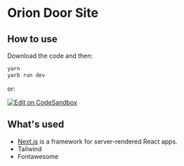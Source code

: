 # Orion Door Site

## How to use

Download the code and then:

```sh
yarn
yarb run dev
```

or:

[![Edit on CodeSandbox](https://codesandbox.io/static/img/play-codesandbox.svg)](https://codesandbox.io/s/github/rulikkk/orion)

## What's used

- [Next.js](https://github.com/zeit/next.js) is a framework for server-rendered React apps.
- Tailwind
- Fontawesome
